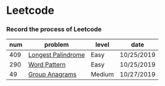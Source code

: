 # Leetcode
### Record the process of Leetcode

num|problem|level|date
-|-|-|-
409|[Longest Palindrome](https://github.com/lihe/Leetcode/issues/1) |Easy|10/25/2019
290|[Word Pattern](https://github.com/lihe/Leetcode/issues/2)|Easy|10/25/2019
49|[Group Anagrams](https://github.com/lihe/Leetcode/issues/3)|Medium|10/27/2019
